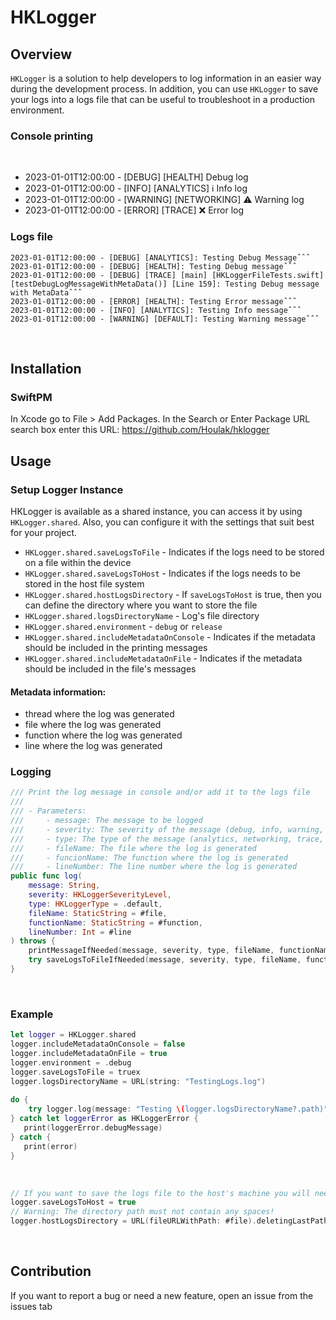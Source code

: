 # HKLogger
## Overview
`HKLogger` is a solution to help developers to log information in an easier way during the development process. In addition, you can use `HKLogger` to save your logs into a logs file that can be useful to troubleshoot in a production environment.
​
### Console printing
​
- 2023-01-01T12:00:00 - [DEBUG] [HEALTH] Debug log
- 2023-01-01T12:00:00 - [INFO] [ANALYTICS] ℹ️ Info log
- 2023-01-01T12:00:00 - [WARNING] [NETWORKING] ⚠️ Warning log
- 2023-01-01T12:00:00 - [ERROR] [TRACE] ❌ Error log
​
### Logs file
```
2023-01-01T12:00:00 - [DEBUG] [ANALYTICS]: Testing Debug Messageˆˆˆ
2023-01-01T12:00:00 - [DEBUG] [HEALTH]: Testing Debug messageˆˆˆ
2023-01-01T12:00:00 - [DEBUG] [TRACE] [main] [HKLoggerFileTests.swift] [testDebugLogMessageWithMetaData()] [Line 159]: Testing Debug message with MetaDataˆˆˆ
2023-01-01T12:00:00 - [ERROR] [HEALTH]: Testing Error messageˆˆˆ
2023-01-01T12:00:00 - [INFO] [ANALYTICS]: Testing Info messageˆˆˆ
2023-01-01T12:00:00 - [WARNING] [DEFAULT]: Testing Warning messageˆˆˆ
```
​
## Installation
### SwiftPM
In Xcode go to File > Add Packages.
In the Search or Enter Package URL search box enter this URL: https://github.com/Houlak/hklogger
​
## Usage
### Setup Logger Instance
HKLogger is available as a shared instance, you can access it by using `HKLogger.shared`. Also, you can configure it with the settings that suit best for your project.
​
- `HKLogger.shared.saveLogsToFile` - Indicates if the logs need to be stored on a file within the device
- `HKLogger.shared.saveLogsToHost` - Indicates if the logs needs to be stored in the host file system
- `HKLogger.shared.hostLogsDirectory` - If `saveLogsToHost` is true, then you can define the directory where you want to store the file
- `HKLogger.shared.logsDirectoryName` - Log's file directory
- `HKLogger.shared.environment` - `debug` or `release`
- `HKLogger.shared.includeMetadataOnConsole` - Indicates if the metadata should be included in the printing messages
- `HKLogger.shared.includeMetadataOnFile` - Indicates if the metadata should be included in the file's messages
​
#### Metadata information:
- thread where the log was generated
- file where the log was generated
- function where the log was generated
- line where the log was generated
​
### Logging
```swift
/// Print the log message in console and/or add it to the logs file
///
/// - Parameters:
///     - message: The message to be logged
///     - severity: The severity of the message (debug, info, warning, or error)
///     - type: The type of the message (analytics, networking, trace, health, default)
///     - fileName: The file where the log is generated
///     - funcionName: The function where the log is generated
///     - lineNumber: The line number where the log is generated
public func log(
    message: String,
    severity: HKLoggerSeverityLevel,
    type: HKLoggerType = .default,
    fileName: StaticString = #file,
    functionName: StaticString = #function,
    lineNumber: Int = #line
) throws {
    printMessageIfNeeded(message, severity, type, fileName, functionName, lineNumber)
    try saveLogsToFileIfNeeded(message, severity, type, fileName, functionName, lineNumber)
}
```
​
### Example
```swift
let logger = HKLogger.shared
logger.includeMetadataOnConsole = false
logger.includeMetadataOnFile = true
logger.environment = .debug
logger.saveLogsToFile = truex
logger.logsDirectoryName = URL(string: "TestingLogs.log")
​
do {
    try logger.log(message: "Testing \(logger.logsDirectoryName?.path)", severity: .info, type: .health)
} catch let loggerError as HKLoggerError {
   print(loggerError.debugMessage)
} catch {
   print(error)
}
```
​
```swift
// If you want to save the logs file to the host's machine you will need to provide the full path
logger.saveLogsToHost = true
// Warning: The directory path must not contain any spaces!
logger.hostLogsDirectory = URL(fileURLWithPath: #file).deletingLastPathComponent().deletingLastPathComponent().deletingLastPathComponent().appendingPathComponent(".logs")
```
​
## Contribution
If you want to report a bug or need a new feature, open an issue from the issues tab